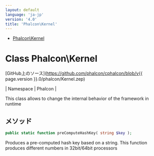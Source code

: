 ```yaml
---
layout: default
language: 'ja-jp'
version: '4.0'
title: 'Phalcon\Kernel'
---
```


* [Phalcon\Kernel](#kernel)

<h1 id="kernel">Class Phalcon\Kernel</h1>

[GitHub上のソース](https://github.com/phalcon/cphalcon/blob/v{{ page.version }}.0/phalcon/Kernel.zep)

| Namespace | Phalcon |

This class allows to change the internal behavior of the framework in runtime

## メソッド

```php
public static function preComputeHashKey( string $key );
```

Produces a pre-computed hash key based on a string. This function produces different numbers in 32bit/64bit processors